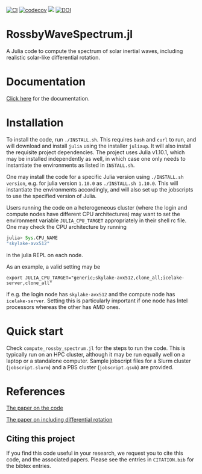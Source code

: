 [![CI](https://github.com/jishnub/RossbyWaveSpectrum.jl/actions/workflows/ci.yml/badge.svg)](https://github.com/jishnub/RossbyWaveSpectrum.jl/actions/workflows/ci.yml)
[![codecov](https://codecov.io/gh/jishnub/RossbyWaveSpectrum.jl/graph/badge.svg?token=ohT5BvJaf8)](https://codecov.io/gh/jishnub/RossbyWaveSpectrum.jl)
[![](https://img.shields.io/badge/docs-dev-blue.svg)](https://jishnub.github.io/RossbyWaveSpectrum.jl/dev)
[![DOI](https://zenodo.org/badge/DOI/10.5281/zenodo.10091582.svg)](https://doi.org/10.5281/zenodo.10091582)

# RossbyWaveSpectrum.jl
A Julia code to compute the spectrum of solar inertial waves, including realistic solar-like differential rotation.

# Documentation
[Click here](https://jishnub.github.io/RossbyWaveSpectrum.jl/dev) for the documentation.

# Installation
To install the code, run `./INSTALL.sh`. This requires `bash` and `curl` to run, and will download and install `julia` using the installer `juliaup`. It will also install the requisite project dependencies. The project uses Julia v1.10.1, which may be installed independently as well, in which case one only needs to instantiate the environments as listed in `INSTALL.sh`.

One may install the code for a specific Julia version using `./INSTALL.sh version`, e.g. for julia version `1.10.0` as `./INSTALL.sh 1.10.0`. This will instantiate the environments accordingly, and will also set up the jobscripts to use the specified version of Julia.

Users running the code on a heterogeneous cluster (where the login and compute nodes have different CPU architectures) may want to set the environment variable `JULIA_CPU_TARGET` appropriately in their shell rc file. One may check the CPU architecture by running
```julia
julia> Sys.CPU_NAME
"skylake-avx512"
```
in the julia REPL on each node.

As an example, a valid setting may be
```
export JULIA_CPU_TARGET="generic;skylake-avx512,clone_all;icelake-server,clone_all"
```
if e.g. the login node has `skylake-avx512` and the compute node has `icelake-server`. Setting this is particularly important if one node has Intel processors whereas the other has AMD ones.

# Quick start
Check `compute_rossby_spectrum.jl` for the steps to run the code. This is typically run on an HPC cluster, although it may be run equally well on a laptop or a standalone computer. Sample jobscript files for a Slurm cluster (`jobscript.slurm`) and a PBS cluster (`jobscript.qsub`) are provided.

# References
[The paper on the code](https://arxiv.org/abs/2211.03323)

[The paper on including differential rotation](https://arxiv.org/abs/2308.12766)

## Citing this project
If you find this code useful in your research, we request you to cite this code, and the associated papers.
Please see the entries in `CITATION.bib` for the bibtex entries.
